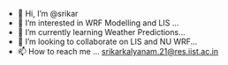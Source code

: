 - 👋 Hi, I’m @srikar
- 👀 I’m interested in WRF Modelling and LIS ...
- 🌱 I’m currently learning Weather Predictions...
- 💞️ I’m looking to collaborate on LIS and NU WRF...
- 📫 How to reach me ... srikarkalyanam.21@res.iist.ac.in

<!---
srikar-iist/srikar-iist is a ✨ special ✨ repository because its `README.md` (this file) appears on your GitHub profile.
You can click the Preview link to take a look at your changes.
--->
